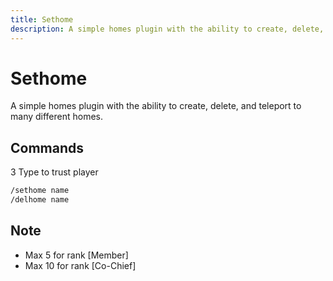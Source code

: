 ```yaml
---
title: Sethome
description: A simple homes plugin with the ability to create, delete, and teleport to many different homes.
---
```


# Sethome

A simple homes plugin with the ability to create, delete, and teleport to many different homes.

## Commands

3 Type to trust player

```bash
/sethome name
/delhome name
```

## Note

- Max 5 for rank [Member]<br />
- Max 10 for rank [Co-Chief]